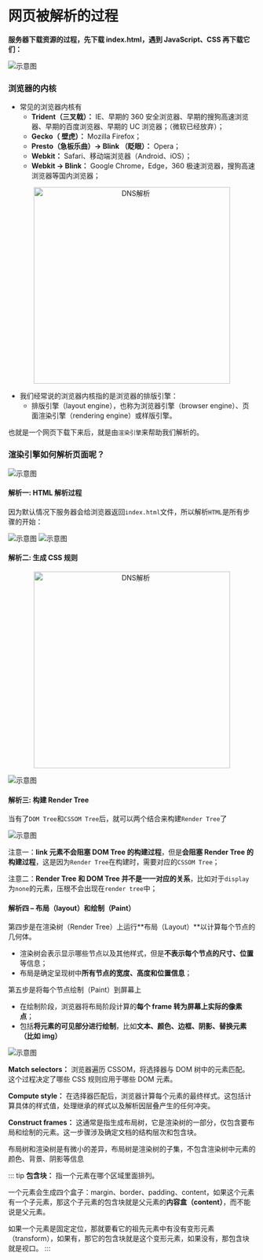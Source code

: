 # 网页被解析的过程

**服务器下载资源的过程，先下载 index.html，遇到 JavaScript、CSS 再下载它们：**

![示意图](/network/page01.jpg)

### 浏览器的内核

- 常见的浏览器内核有
  - **Trident（三叉戟）：** IE、早期的 360 安全浏览器、早期的搜狗高速浏览器、早期的百度浏览器、早期的 UC 浏览器；（微软已经放弃）；
  - **Gecko（ 壁虎）：** Mozilla Firefox；
  - **Presto（急板乐曲）-> Blink （眨眼）：** Opera；
  - **Webkit：** Safari、移动端浏览器（Android、iOS）；
  - **Webkit -> Blink：** Google Chrome，Edge，360 极速浏览器，搜狗高速浏览器等国内浏览器；

<p  align="center"><img alt="DNS解析" src="/network/page02.jpg" width="400" /></p>

- 我们经常说的浏览器内核指的是浏览器的排版引擎：
  - 排版引擎（layout engine），也称为浏览器引擎（browser engine）、页面渲染引擎（rendering engine）或样版引擎。

也就是一个网页下载下来后，就是由`渲染引擎`来帮助我们解析的。

### 渲染引擎如何解析页面呢？

![示意图](/network/page03.jpg)

#### 解析一: HTML 解析过程

因为默认情况下服务器会给浏览器返回`index.html`文件，所以解析`HTML`是所有步骤的开始：

![示意图](/network/page04.jpg)
![示意图](/network/page05.jpg)

#### 解析二: 生成 CSS 规则

<p  align="center"><img alt="DNS解析" src="/network/page06.jpg" width="400" /></p>

![示意图](/network/page07.jpg)

#### 解析三: 构建 Render Tree

当有了`DOM Tree`和`CSSOM Tree`后，就可以两个结合来构建`Render Tree`了

![示意图](/network/page08.jpg)

注意一：**link 元素不会阻塞 DOM Tree 的构建过程**，但是**会阻塞 Render Tree 的构建过程**，这是因为`Render Tree`在构建时，需要对应的`CSSOM Tree`；

注意二：**Render Tree 和 DOM Tree 并不是一一对应的关系**，比如对于`display`为`none`的元素，压根不会出现在`render tree`中；

#### 解析四 – 布局（layout）和绘制（Paint）

第四步是在渲染树（Render Tree）上运行**布局（Layout）**以计算每个节点的几何体。

- 渲染树会表示显示哪些节点以及其他样式，但是**不表示每个节点的尺寸、位置**等信息；
- 布局是确定呈现树中**所有节点的宽度、高度和位置信息**；

第五步是将每个节点绘制（Paint）到屏幕上

- 在绘制阶段，浏览器将布局阶段计算的**每个 frame 转为屏幕上实际的像素点**；
- 包括**将元素的可见部分进行绘制**，比如**文本、颜色、边框、阴影、替换元素（比如 img）**

![示意图](/network/page09.jpg)

**Match selectors：** 浏览器遍历 CSSOM，将选择器与 DOM 树中的元素匹配。这个过程决定了哪些 CSS 规则应用于哪些 DOM 元素。

**Compute style：** 在选择器匹配后，浏览器计算每个元素的最终样式。这包括计算具体的样式值，处理继承的样式以及解析因层叠产生的任何冲突。

**Construct frames：** 这通常是指生成布局树，它是渲染树的一部分，仅包含要布局和绘制的元素。这一步骤涉及确定文档的结构层次和包含块。

布局树和渲染树是有微小的差异，布局树是渲染树的子集，不包含渲染树中元素的颜色、背景、阴影等信息

::: tip
**包含块：** 指一个元素在哪个区域里面排列。

一个元素会生成四个盒子：margin、border、padding、content，如果这个元素有一个子元素，那这个子元素的包含块就是父元素的**内容盒（content）**，而不能说是父元素。

如果一个元素是固定定位，那就要看它的祖先元素中有没有变形元素（transform），如果有，那它的包含块就是这个变形元素，如果没有，那包含块就是视口。
:::
